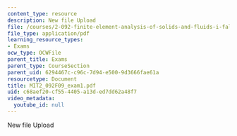 ```yaml
---
content_type: resource
description: New file Upload
file: /courses/2-092-finite-element-analysis-of-solids-and-fluids-i-fall-2009/c68aef20cf554405a13ded7dd62a48f7_MIT2_092F09_exam1.pdf
file_type: application/pdf
learning_resource_types:
- Exams
ocw_type: OCWFile
parent_title: Exams
parent_type: CourseSection
parent_uid: 6294467c-c96c-7d94-e500-9d3666fae61a
resourcetype: Document
title: MIT2_092F09_exam1.pdf
uid: c68aef20-cf55-4405-a13d-ed7dd62a48f7
video_metadata:
  youtube_id: null
---
```

New file Upload


